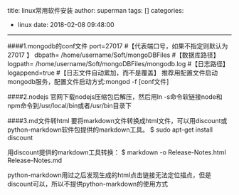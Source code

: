 title: linux常用软件安装
author: superman
tags: []
categories:
  - linux
date: 2018-02-08 09:48:00
---
####1.mongodb的conf文件
port=27017 #【代表端口号，如果不指定则默认为   27017   】 
dbpath= /home/username/Soft/mongoDBFiles  #【数据库路径】 
logpath= /home/username/Soft/mongoDBFiles/mongodb.log  #【日志路径】 
logappend=true  #【日志文件自动累加，而不是覆盖】
推荐用配置文件启动mongodb服务，配置文件启动方式:mongod -f [conf文件]

####2.nodejs
官网下载nodejs压缩包后解压，然后用ln -s命令软链接node和npm命令到/usr/local/bin或者/usr/bin目录下

####3.md文件转html
要将markdown文件转换成html文件，可以用discount或python-markdown软件包提供的markdown工具。
$ sudo apt-get install discount

用discount提供的markdown工具转换：
$ markdown -o Release-Notes.html Release-Notes.md

python-markdown用过之后发现生成的html点击链接无法定位描点，但是discount可以，所以不提供python-markdown的使用方式